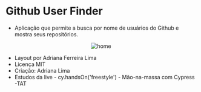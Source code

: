 # Github User Finder
- Aplicação que permite a busca por nome de usuários do Github e mostra seus repositórios.

<span align="center">
  
![home](https://user-images.githubusercontent.com/86569498/153480786-ce79849b-e205-4d74-a16d-eab88e94621d.png)
  
</span>

- Layout por Adriana Ferreira Lima 
- Licença MIT
- Criação: Adriana Lima
- Estudos da live - cy.handsOn('freestyle') - Mão-na-massa com Cypress -TAT
